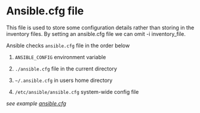 # Ansible.cfg file

This file is used to store some configuration details rather than storing in the inventory files. By setting an ansible.cfg file we can omit -i inventory_file.

Ansible checks `ansible.cfg` file in the order below

1. `ANSIBLE_CONFIG` environment variable

2. `./ansible.cfg` file in the current directory

3. `~/.ansible.cfg` in users home directory

4. `/etc/ansible/ansible.cfg` system-wide config file

  
*see example [ansible.cfg](ansible.cfg)*
